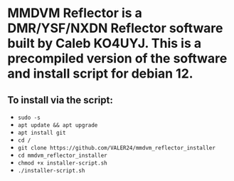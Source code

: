 # MMDVM Reflector is a DMR/YSF/NXDN Reflector software built by Caleb KO4UYJ. This is a precompiled version of the software and install script for debian 12.

## To install via the script:
 - `sudo -s`
 - `apt update && apt upgrade`
 - `apt install git`
 - `cd /`
 - `git clone https://github.com/VALER24/mmdvm_reflector_installer`
 - `cd mmdvm_reflector_installer`
 - `chmod +x installer-script.sh`
 - `./installer-script.sh`
